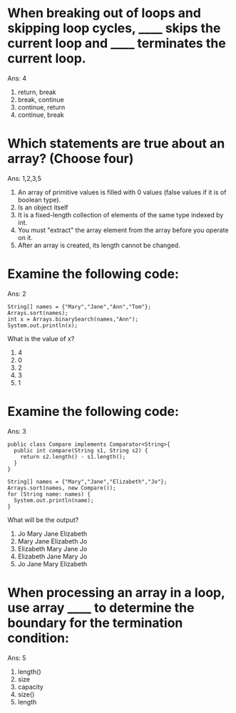 

# When breaking out of loops and skipping loop cycles, ____ skips the current loop and ____ terminates the current loop.
Ans: 4
1. return, break
2. break, continue
3. continue, return
4. continue, break


# Which statements are true about an array? (Choose four)
Ans: 1,2,3,5
1. An array of primitive values is filled with 0 values (false values if it is of boolean type).
2. Is an object itself
3. It is a fixed-length collection of elements of the same type indexed by int.
4. You must "extract" the array element from the array before you operate on it.
5. After an array is created, its length cannot be changed.


# Examine the following code:
Ans: 2
```
String[] names = {"Mary","Jane","Ann","Tom"}; 
Arrays.sort(names);
int x = Arrays.binarySearch(names,"Ann");
System.out.println(x);
```

What is the value of x?
1. 4
2. 0
3. 2
4. 3
5. 1


# Examine the following code:
Ans: 3
```
public class Compare implements Comparator<String>{
  public int compare(String s1, String s2) {
    return s2.length() - s1.length();
  }
}

String[] names = {"Mary","Jane","Elizabeth","Jo"};
Arrays.sort(names, new Compare());
for (String name: names) {
  System.out.println(name);
}
```

What will be the output?
1. Jo Mary Jane Elizabeth
2. Mary Jane Elizabeth Jo
3. Elizabeth Mary Jane Jo
4. Elizabeth Jane Mary Jo
5. Jo Jane Mary Elizabeth


# When processing an array in a loop, use array ____ to determine the boundary for the termination condition:
Ans: 5
1. length()
2. size
3. capacity
4. size()
5. length
